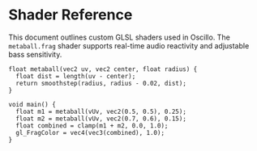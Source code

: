 # Shader Reference

This document outlines custom GLSL shaders used in Oscillo. The `metaball.frag` shader supports real-time audio reactivity and adjustable bass sensitivity.

```
float metaball(vec2 uv, vec2 center, float radius) {
  float dist = length(uv - center);
  return smoothstep(radius, radius - 0.02, dist);
}

void main() {
  float m1 = metaball(vUv, vec2(0.5, 0.5), 0.25);
  float m2 = metaball(vUv, vec2(0.7, 0.6), 0.15);
  float combined = clamp(m1 + m2, 0.0, 1.0);
  gl_FragColor = vec4(vec3(combined), 1.0);
}
```

